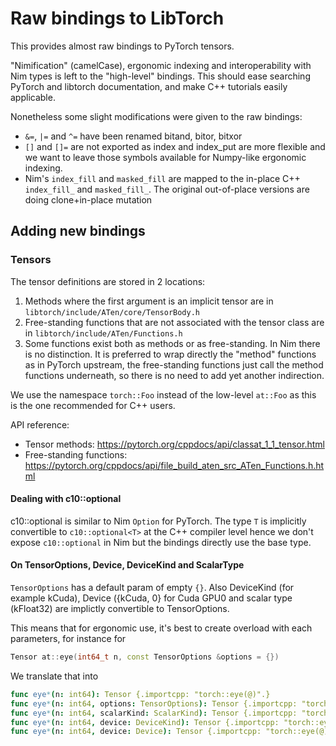 # Raw bindings to LibTorch

This provides almost raw bindings to PyTorch tensors.

"Nimification" (camelCase), ergonomic indexing and interoperability with Nim types is left to the "high-level" bindings.
This should ease searching PyTorch and libtorch documentation,
and make C++ tutorials easily applicable.

Nonetheless some slight modifications were given to the raw bindings:
- `&=`, `|=` and `^=` have been renamed bitand, bitor, bitxor
- `[]` and `[]=` are not exported as index and index_put are more flexible
  and we want to leave those symbols available for Numpy-like ergonomic indexing.
- Nim's `index_fill` and `masked_fill` are mapped to the in-place
  C++ `index_fill_` and `masked_fill_`.
  The original out-of-place versions are doing clone+in-place mutation

## Adding new bindings

### Tensors

The tensor definitions are stored in 2 locations:

1. Methods where the first argument is an implicit tensor are in `libtorch/include/ATen/core/TensorBody.h`
2. Free-standing functions that are not associated with the tensor class
   are in `libtorch/include/ATen/Functions.h`
3. Some functions exist both as methods or as free-standing.
   In Nim there is no distinction. It is preferred to wrap
   directly the "method" functions as in PyTorch upstream,
   the free-standing functions just call the method functions underneath,
   so there is no need to add yet another indirection.

We use the namespace `torch::Foo` instead of the low-level `at::Foo`
as this is the one recommended for C++ users.

API reference:
- Tensor methods: https://pytorch.org/cppdocs/api/classat_1_1_tensor.html
- Free-standing functions: https://pytorch.org/cppdocs/api/file_build_aten_src_ATen_Functions.h.html

#### Dealing with c10::optional

c10::optional is similar to Nim `Option` for PyTorch.
The type `T` is implicitly convertible to `c10::optional<T>` at the C++ compiler level
hence we don't expose `c10::optional` in Nim but the bindings directly use the base type.

#### On TensorOptions, Device, DeviceKind and ScalarType

`TensorOptions` has a default param of empty `{}`.
Also DeviceKind (for example kCuda), Device ({kCuda, 0} for Cuda GPU0 and scalar type (kFloat32) are implictly convertible to TensorOptions.

This means that for ergonomic use, it's best to create overload with each parameters, for instance for

```C++
Tensor at::eye(int64_t n, const TensorOptions &options = {})
```

We translate that into
```Nim
func eye*(n: int64): Tensor {.importcpp: "torch::eye(@)".}
func eye*(n: int64, options: TensorOptions): Tensor {.importcpp: "torch::eye(@)".}
func eye*(n: int64, scalarKind: ScalarKind): Tensor {.importcpp: "torch::eye(@)".}
func eye*(n: int64, device: DeviceKind): Tensor {.importcpp: "torch::eye(@)".}
func eye*(n: int64, device: Device): Tensor {.importcpp: "torch::eye(@)".}
```
